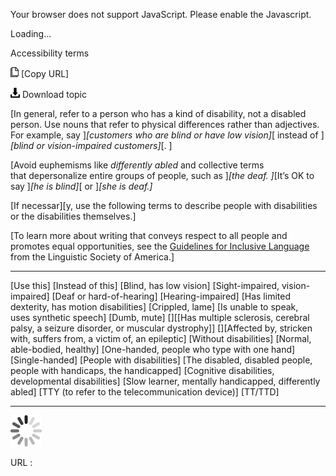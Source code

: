Your browser does not support JavaScript. Please enable the Javascript.

Loading...

Accessibility terms

![Copy URL](accessibility-terms_files/Copy.png) [Copy URL]

![Download](accessibility-terms_files/Download.png)
Download topic

[In general, refer to a person who has a kind of disability, not a disabled person. Use nouns that refer to physical differences rather than adjectives. For example, say ]*[customers who are blind or have low vision]*[ instead of ]*[blind or vision-impaired customers]*[. ]

[Avoid euphemisms like *differently abled* and collective terms that depersonalize entire groups of people, such as ]*[the deaf. ]*[It’s OK to say ]*[he is blind]*[ or ]*[she is deaf.]*

[If necessar][y, use the following terms to describe people with disabilities or the disabilities themselves.]

[To learn more about writing that conveys respect to all people and promotes equal opportunities, see the [Guidelines for Inclusive Language](http://www.linguisticsociety.org/content/guidelines-inclusive-language "Linguistic Society of America's guidelines for inclusive language") from the Linguistic Society of America.]

  ----------------------------------------------------------------------------------------- -------------------------------------------------------------------------
  [Use this]                                                                                [Instead of this]
  [Blind, has low vision]                                                                   [Sight-impaired, vision-impaired]
  [Deaf or hard-of-hearing]                                                                 [Hearing-impaired]
  [Has limited dexterity, has motion disabilities]                                          [Crippled, lame]
  [Is unable to speak, uses synthetic speech]                                               [Dumb, mute]
  [][[Has multiple sclerosis, cerebral palsy, a seizure disorder, or muscular dystrophy]]   [][Affected by, stricken with, suffers from, a victim of, an epileptic]
  [Without disabilities]                                                                    [Normal, able-bodied, healthy]
  [One-handed, people who type with one hand]                                               [Single-handed]
  [People with disabilities]                                                                [The disabled, disabled people, people with handicaps, the handicapped]
  [Cognitive disabilities, developmental disabilities]                                      [Slow learner, mentally handicapped, differently abled]
  [TTY (to refer to the telecommunication device)]                                          [TT/TTD]
  ----------------------------------------------------------------------------------------- -------------------------------------------------------------------------

![In progress](accessibility-terms_files/activity-large.gif)

URL :


